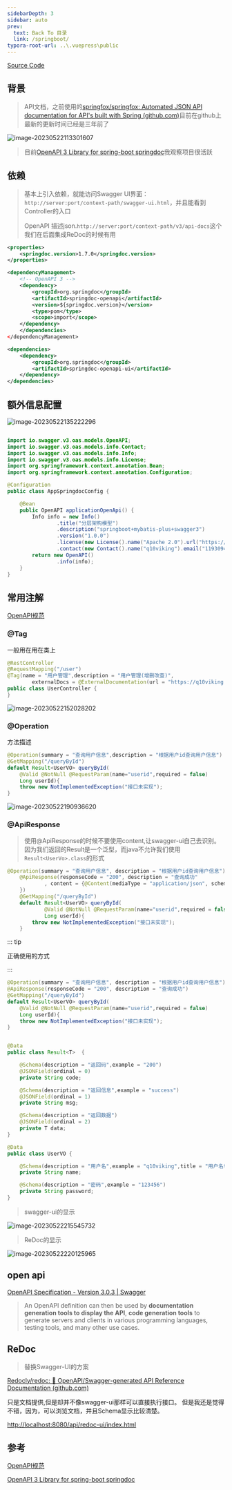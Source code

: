 ```yaml
---
sidebarDepth: 3
sidebar: auto
prev:
  text: Back To 目录
  link: /springboot/
typora-root-url: ..\.vuepress\public
---
```




[Source Code](https://github.com/Q10Viking/learncode/tree/main/ddd/multi-layers)

## 背景

> API文档，之前使用的[springfox/springfox: Automated JSON API documentation for API's built with Spring (github.com)](https://github.com/springfox/springfox)目前在github上最新的更新时间已经是三年前了

![image-20230522113301607](/images/springboot/image-20230522113301607.png)



> 目前[OpenAPI 3 Library for spring-boot  springdoc](https://springdoc.org/)我观察项目很活跃



## 依赖

> 基本上引入依赖，就能访问Swagger UI界面：`http://server:port/context-path/swagger-ui.html`，并且能看到Controller的入口
>
> OpenAPI 描述json.`http://server:port/context-path/v3/api-docs`这个我们在后面集成ReDoc的时候有用

```xml
<properties>
    <springdoc.version>1.7.0</springdoc.version>
</properties>

<dependencyManagement>
    <!-- OpenAPI 3 -->
    <dependency>
        <groupId>org.springdoc</groupId>
        <artifactId>springdoc-openapi</artifactId>
        <version>${springdoc.version}</version>
        <type>pom</type>
        <scope>import</scope>
    </dependency>
    </dependencies>
</dependencyManagement>

<dependencies>
    <dependency>
        <groupId>org.springdoc</groupId>
        <artifactId>springdoc-openapi-ui</artifactId>
    </dependency>
</dependencies>
```





## 额外信息配置

![image-20230522135222296](/images/springboot/image-20230522135222296.png)

```java

import io.swagger.v3.oas.models.OpenAPI;
import io.swagger.v3.oas.models.info.Contact;
import io.swagger.v3.oas.models.info.Info;
import io.swagger.v3.oas.models.info.License;
import org.springframework.context.annotation.Bean;
import org.springframework.context.annotation.Configuration;

@Configuration
public class AppSpringdocConfig {

    @Bean
    public OpenAPI applicationOpenApi() {
        Info info = new Info()
                .title("分层架构模型")
                .description("springboot+mybatis-plus+swagger3")
                .version("1.0.0")
                .license(new License().name("Apache 2.0").url("https://q10viking.github.io"))
                .contact(new Contact().name("q10viking").email("1193094618@qq.com"));
        return new OpenAPI()
                .info(info);
    }
}
```



## 常用注解

[OpenAPI规范](https://github.com/OAI/OpenAPI-Specification/blob/main/versions/3.1.0.md)

### @Tag

一般用在用在类上

```java
@RestController
@RequestMapping("/user")
@Tag(name = "用户管理",description = "用户管理(增删改查)",
        externalDocs = @ExternalDocumentation(url = "https://q10viking.github.io",description = "我的博客"))
public class UserController {
}
```

![image-20230522152028202](/images/springboot/image-20230522152028202.png)



### @Operation

方法描述

```java
@Operation(summary = "查询用户信息",description = "根据用户id查询用户信息")
@GetMapping("/queryById")
default Result<UserVO> queryById(
    @Valid @NotNull @RequestParam(name="userid",required = false)
    Long userId){
    throw new NotImplementedException("接口未实现");
}
```

![image-20230522190936620](/images/springboot/image-20230522190936620.png)



### @ApiResponse

> 使用@ApiResponse的时候不要使用content,让swagger-ui自己去识别。因为我们返回的Result是一个泛型，而java不允许我们使用`Result<UserVo>.class`的形式

```java
@Operation(summary = "查询用户信息", description = "根据用户id查询用户信息")
    @ApiResponse(responseCode = "200", description = "查询成功"
            , content = {@Content(mediaType = "application/json", schema = @Schema(implementation = Result.class))
    })
    @GetMapping("/queryById")
    default Result<UserVO> queryById(
            @Valid @NotNull @RequestParam(name="userid",required = false)
            Long userId){
        throw new NotImplementedException("接口未实现");
    }
```

::: tip

正确使用的方式

:::

```java
@Operation(summary = "查询用户信息", description = "根据用户id查询用户信息")
@ApiResponse(responseCode = "200", description = "查询成功")
@GetMapping("/queryById")
default Result<UserVO> queryById(
    @Valid @NotNull @RequestParam(name="userid",required = false)
    Long userId){
    throw new NotImplementedException("接口未实现");
}


@Data
public class Result<T>  {

    @Schema(description = "返回码",example = "200")
    @JSONField(ordinal = 0)
    private String code;

    @Schema(description = "返回信息",example = "success")
    @JSONField(ordinal = 1)
    private String msg;

    @Schema(description = "返回数据")
    @JSONField(ordinal = 2)
    private T data;
}

@Data
public class UserVO {

    @Schema(description = "用户名",example = "q10viking",title = "用户名t")
    private String name;

    @Schema(description = "密码",example = "123456")
    private String password;
}


```

> swagger-ui的显示

![image-20230522215545732](/images/springboot/image-20230522215545732.png)

> ReDoc的显示

![image-20230522220125965](/images/springboot/image-20230522220125965.png)





## open api

[OpenAPI Specification - Version 3.0.3 | Swagger](https://swagger.io/specification/)

> An OpenAPI definition can then be used by **documentation generation tools to display the API**, **code generation tools** to generate servers and clients in various programming languages, testing tools, and many other use cases.





## ReDoc

> 替换Swagger-UI的方案

[Redocly/redoc: 📘 OpenAPI/Swagger-generated API Reference Documentation (github.com)](https://github.com/Redocly/redoc)







只是文档提供,但是却并不像swagger-ui那样可以直接执行接口。 但是我还是觉得不错，因为，可以浏览文档，并且Schema显示比较清楚。

[http://localhost:8080/api/redoc-ui/index.html](http://localhost:8080/api/redoc-ui/index.html)





## 参考

[OpenAPI规范](https://github.com/OAI/OpenAPI-Specification/blob/main/versions/3.1.0.md)

[OpenAPI 3 Library for spring-boot  springdoc](https://springdoc.org/)



